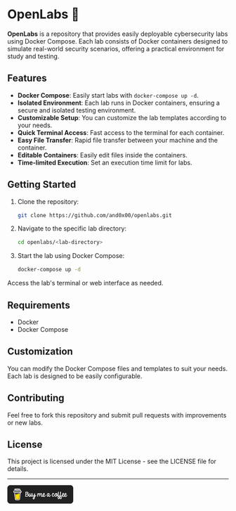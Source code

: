 # OpenLabs 🧪

**OpenLabs** is a repository that provides easily deployable cybersecurity labs using Docker Compose. Each lab consists of Docker containers designed to simulate real-world security scenarios, offering a practical environment for study and testing.

## Features

- **Docker Compose**: Easily start labs with `docker-compose up -d`.
- **Isolated Environment**: Each lab runs in Docker containers, ensuring a secure and isolated testing environment.
- **Customizable Setup**: You can customize the lab templates according to your needs.
- **Quick Terminal Access**: Fast access to the terminal for each container.
- **Easy File Transfer**: Rapid file transfer between your machine and the container.
- **Editable Containers**: Easily edit files inside the containers.
- **Time-limited Execution**: Set an execution time limit for labs.

## Getting Started

1. Clone the repository:
   ```bash
   git clone https://github.com/and0x00/openlabs.git
   ```
2. Navigate to the specific lab directory:
   ```bash
   cd openlabs/<lab-directory>
   ```
3. Start the lab using Docker Compose:
   ```bash
   docker-compose up -d
   ```

Access the lab's terminal or web interface as needed.

## Requirements

- Docker
- Docker Compose

## Customization

You can modify the Docker Compose files and templates to suit your needs. Each lab is designed to be easily configurable.

## Contributing
Feel free to fork this repository and submit pull requests with improvements or new labs.

## License
This project is licensed under the MIT License - see the LICENSE file for details.

___

<a href="https://donate.stripe.com/7sI29z9js2draModQR">
    <img src="https://github.com/and0x00/and0x00/raw/main/buy_me_a_coffee.gif" alt="Buy Me A Coffee" width="150" />
</a>

